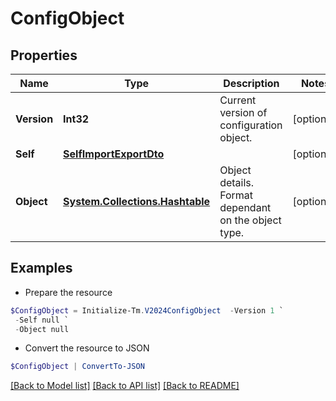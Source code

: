# ConfigObject
## Properties

Name | Type | Description | Notes
------------ | ------------- | ------------- | -------------
**Version** | **Int32** | Current version of configuration object. | [optional] 
**Self** | [**SelfImportExportDto**](SelfImportExportDto.md) |  | [optional] 
**Object** | [**System.Collections.Hashtable**](AnyType.md) | Object details. Format dependant on the object type. | [optional] 

## Examples

- Prepare the resource
```powershell
$ConfigObject = Initialize-Tm.V2024ConfigObject  -Version 1 `
 -Self null `
 -Object null
```

- Convert the resource to JSON
```powershell
$ConfigObject | ConvertTo-JSON
```

[[Back to Model list]](../README.md#documentation-for-models) [[Back to API list]](../README.md#documentation-for-api-endpoints) [[Back to README]](../README.md)

